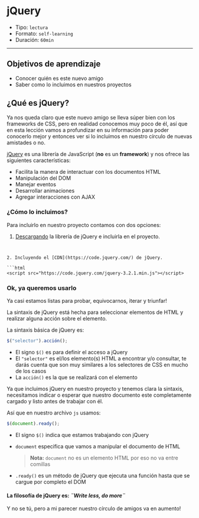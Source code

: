 # jQuery

- Tipo: `lectura`
- Formato: `self-learning`
- Duración: `60min`

***

## Objetivos de aprendizaje

- Conocer quién es este nuevo amigo
- Saber como lo incluimos en nuestros proyectos

## ¿Qué es jQuery?

Ya nos queda claro que este nuevo amigo se lleva súper bien con los frameworks
de CSS, pero en realidad conocemos muy poco de él, así que en esta lección
vamos a profundizar en su información para poder conocerlo mejor y entonces ver
si lo incluimos en nuestro círculo de nuevas amistades o no.

[jQuery](https://jquery.com/) es una librería de JavaScript (**no** es un
**framework**) y nos ofrece las siguientes características:

- Facilita la manera de interactuar con los documentos HTML
- Manipulación del DOM
- Manejar eventos
- Desarrollar animaciones
- Agregar interacciones con AJAX

### ¿Cómo lo incluimos?

Para incluirlo en nuestro proyecto contamos con dos opciones:

1. [Descargando](http://jquery.com/download/) la librería de jQuery e
   incluirla en el proyecto.

   ```html
  <script src="jquery-3.2.1.min.js"></script>
   ```

2. Incluyendo el [CDN](https://code.jquery.com/) de jQuery.

   ```html
   <script src="https://code.jquery.com/jquery-3.2.1.min.js"></script>
   ```

### Ok, ya queremos usarlo

Ya casi estamos listas para probar, equivocarnos, iterar y triunfar!

La sintaxis de jQuery está hecha para seleccionar elementos de HTML y realizar
alguna acción sobre el elemento.

La sintaxis básica de jQuery es:

```js
$("selector").acción();
```

- El signo `$()` es para definir el acceso a jQuery
- El `"selector"` es el/los elemento(s) HTML a encontrar y/o consultar, te
  darás cuenta que son muy similares a los selectores de CSS en mucho de los
  casos
- La `acción()` es la que se realizará con el elemento

Ya que incluimos jQuery en nuestro proyecto y tenemos clara la sintaxis,
necesitamos indicar o esperar que nuestro documento este completamente cargado
y listo antes de trabajar con él.

Así que en nuestro archivo `js` usamos:

```js
$(document).ready();
```

- El signo `$()` indica que estamos trabajando con jQuery
- `document` especifica que vamos a manipular el documento de HTML

  > **Nota:** `document` no es un elemento HTML por eso no va entre comillas

- `.ready()` es un método de jQuery que ejecuta una función hasta que se cargue
  por completo el DOM

#### La filosofía de jQuery es: *¨Write less, do more¨*

Y no se tú, pero a mi parecer nuestro círculo de amigos va en aumento!
